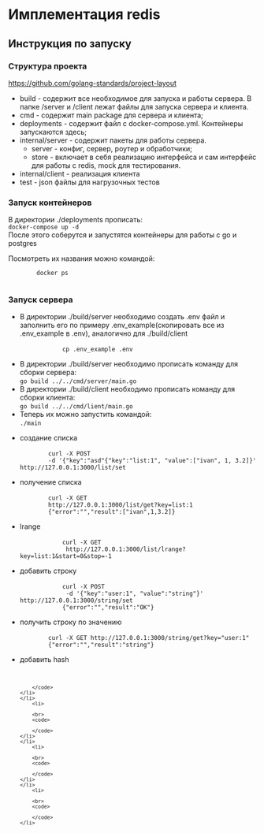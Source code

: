 <h1>Имплементация redis</h1>
<h2>Инструкция по запуску</h2>
<h3>Структура проекта</h3>
<a href="https://github.com/golang-standards/project-layout">https://github.com/golang-standards/project-layout</a>
<br>
<ul>
    <li>build - содержит все необходимое для запуска и работы сервера. В папке /server и /client лежат файлы для запуска сервера и клиента.</li>
    <li>cmd - содержит main package для сервера и клиента;</li>
    <li>deployments - содержит файл с docker-compose.yml. Контейнеры запускаются здесь;</li>
    <li>internal/server - содержит пакеты для работы сервера.
        <ul>
            <li>server - конфиг, сервер, роутер и обработчики;</li>
            <li>store - включает в себя реализацию интерфейса и сам интерфейс для работы с redis, mock для тестирования.</li>
        </ul>
    </li>
    <li>
    internal/client - реализация клиента
    </li>
    <li>
    test - json файлы для нагрузочных тестов
    </li>
</ul>
<h3>Запуск контейнеров</h3>
<p>В директории ./deployments прописать:
    <br>
    <code>docker-compose up -d</code>
    <br>
    После этого соберутся и запустятся контейнеры для работы с go и postgres
</p>
<p>
 Посмотреть их названия можно командой:
    <br>
    <code>
        docker ps
    </code>
</p>
<h3>Запуск сервера</h3>
<ul>
    <li>
        В директории ./build/server необходимо создать .env файл и заполнить его по примеру .env_example(скопировать все из .env_example в .env), аналогично для ./build/client
        <br>
        <code>
            cp .env_example .env
        </code>
    </li>
    <li>
        В директории ./build/server необходимо прописать команду для сборки сервера:
        <br>
            <code>go build ../../cmd/server/main.go</code>
        <br>
    </li>
    <li>
        В директории ./build/client необходимо прописать команду для сборки клиента:
        <br>
            <code>go build ../../cmd/lient/main.go</code>
        <br>
    </li>
    <li>
        Теперь их можно запустить командой:
        <br>
            <code>./main</code>
        <br>
    </li>
</ul>
<ul>
    <li>
        создание списка
        <br>
        <code>
        curl -X POST
        -d '{"key":"asd"{"key":"list:1", "value":["ivan", 1, 3.2]}' http://127.0.0.1:3000/list/set
        </code>
    </li>
    <li>
            получение списка
        <br>
        <code>
        curl -X GET
        http://127.0.0.1:3000/list/get?key=list:1
        {"error":"","result":["ivan",1,3.2]}
        </code>
    </li>
    <li>
            lrange
        <br>
        <code>
            curl -X GET
             http://127.0.0.1:3000/list/lrange?key=list:1&start=0&stop=-1
        </code>
    </li>
        <li>
            добавить строку 
        <br>
        <code>
            curl -X POST
             -d '{"key":"user:1", "value":"string"}' http://127.0.0.1:3000/string/set
            {"error":"","result":"OK"}
        </code>
    </li>
        <li>
        получить строку по значению
        <br>
        <code>
        curl -X GET http://127.0.0.1:3000/string/get?key="user:1"        
        {"error":"","result":"string"}
        </code>
    </li>
        <li>
            добавить hash
        <br>
        <code>
            
        </code>
    </li>
    </li>
        <li>

        <br>
        <code>

        </code>
    </li>
    </li>
        <li>

        <br>
        <code>

        </code>
    </li>
    </li>
        <li>

        <br>
        <code>

        </code>
    </li>
</ul>
